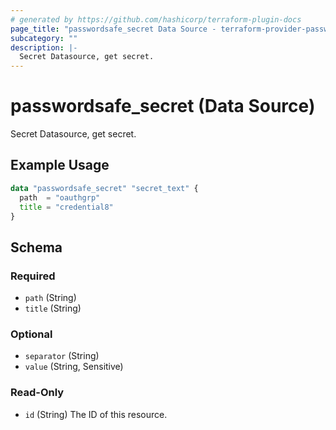 ```yaml
---
# generated by https://github.com/hashicorp/terraform-plugin-docs
page_title: "passwordsafe_secret Data Source - terraform-provider-passwordsafe"
subcategory: ""
description: |-
  Secret Datasource, get secret.
---
```


# passwordsafe_secret (Data Source)

Secret Datasource, get secret.

## Example Usage

```terraform
data "passwordsafe_secret" "secret_text" {
  path  = "oauthgrp"
  title = "credential8"
}
```

<!-- schema generated by tfplugindocs -->
## Schema

### Required

- `path` (String)
- `title` (String)

### Optional

- `separator` (String)
- `value` (String, Sensitive)

### Read-Only

- `id` (String) The ID of this resource.
